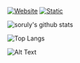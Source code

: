 [![Website](https://img.shields.io/website?down_color=red&down_message=down&up_color=blue&up_message=up&url=https%3A%2F%2Fgurizenit.tk)](https://gurizenit.tk)
[![Static](https://img.shields.io/static/v1?style=flat&logo=twitter&label=follow&message=@GuriZenit&color=blue)](https://twitter.com/gurizenit)

![soruly's github stats](https://github-readme-stats.vercel.app/api?username=gurizenit&theme=react&show_icons=true&include_all_commits=true&count_private=true&hide=issues,contribs)

![Top Langs](https://github-readme-stats.vercel.app/api/top-langs/?username=gurizenit&theme=react&layout=compact&langs_count=12&card_width=450)

![Alt Text](https://i.imgur.com/vIxxQyC.gif)